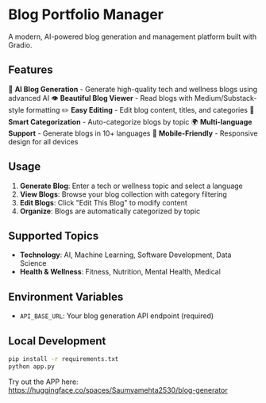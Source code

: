 # Blog Portfolio Manager

A modern, AI-powered blog generation and management platform built with Gradio.

## Features

🚀 **AI Blog Generation** - Generate high-quality tech and wellness blogs using advanced AI
👁️ **Beautiful Blog Viewer** - Read blogs with Medium/Substack-style formatting
✏️ **Easy Editing** - Edit blog content, titles, and categories
📂 **Smart Categorization** - Auto-categorize blogs by topic
🌍 **Multi-language Support** - Generate blogs in 10+ languages
📱 **Mobile-Friendly** - Responsive design for all devices

## Usage

1. **Generate Blog**: Enter a tech or wellness topic and select a language
2. **View Blogs**: Browse your blog collection with category filtering
3. **Edit Blogs**: Click "Edit This Blog" to modify content
4. **Organize**: Blogs are automatically categorized by topic

## Supported Topics

- **Technology**: AI, Machine Learning, Software Development, Data Science
- **Health & Wellness**: Fitness, Nutrition, Mental Health, Medical

## Environment Variables

- `API_BASE_URL`: Your blog generation API endpoint (required)

## Local Development

```bash
pip install -r requirements.txt
python app.py
```

Try out the APP here: https://huggingface.co/spaces/Saumyamehta2530/blog-generator
